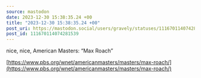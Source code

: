 ```yaml
---
source: mastodon
date: 2023-12-30 15:38:35.24 +00
title: "2023-12-30 15:38:35.24 +00"
post_uri: https://mastodon.social/users/gravely/statuses/111670114074281539
post_id: 111670114074281539
---
```

nice, nice, American Masters: “Max Roach”

[https://www.pbs.org/wnet/americanmasters/masters/max-roach/](https://www.pbs.org/wnet/americanmasters/masters/max-roach/)


